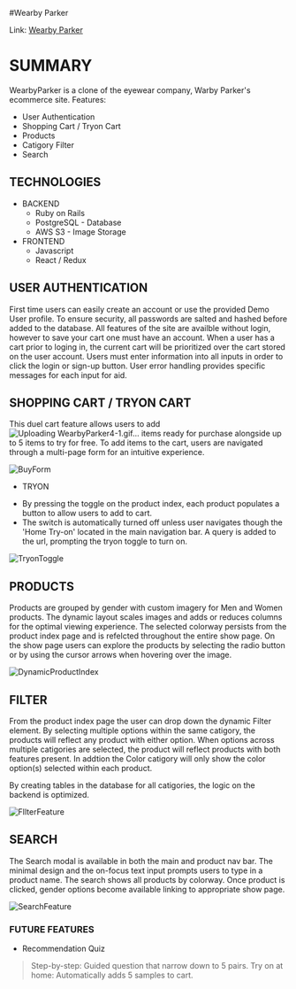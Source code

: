 #Wearby Parker

Link: [Wearby Parker](http://wearby-parker.herokuapp.com/#/)

# SUMMARY
WearbyParker is a clone of the eyewear company, Warby Parker's ecommerce site. 
Features:
  * User Authentication
  * Shopping Cart / Tryon Cart
  * Products
  * Catigory Filter
  * Search

## TECHNOLOGIES
* BACKEND
  * Ruby on Rails
  * PostgreSQL - Database
  * AWS S3 - Image Storage
* FRONTEND
  * Javascript
  * React / Redux


## USER AUTHENTICATION
First time users can easily create an account or use the provided Demo User profile. To ensure security, all passwords are salted and hashed before added to the database. All features of the site are availble without login, however to save your cart one must have an account. When a user has a cart prior to loging in, the current cart will be prioritized over the cart stored on the user account.
Users must enter information into all inputs in order to click the login or sign-up button. User error handling provides specific messages for each input for aid.

## SHOPPING CART / TRYON CART
This duel cart feature allows users to add ![Uploading WearbyParker4-_1_.gif…]()
items ready for purchase alongside up to 5 items to try for free. To add items to the cart, users are navigated through a multi-page form for an intuitive experience. 

![BuyForm](https://user-images.githubusercontent.com/79214086/135510227-0a7e58cc-51c3-4a21-ba97-269c13d2171d.gif)

* TRYON
- By pressing the toggle on the product index, each product populates a button to allow users to add to cart.
- The switch is automatically turned off unless user navigates though the 'Home Try-on' located in the main navigation bar. A query is added to the url, prompting the tryon toggle to turn on.

![TryonToggle](https://user-images.githubusercontent.com/79214086/135513624-55a82a97-7825-4751-9670-f6cf58428f84.gif)

## PRODUCTS
Products are grouped by gender with custom imagery for Men and Women products. The dynamic layout scales images and adds or reduces columns for the optimal viewing experience. 
The selected colorway persists from the product index page and is refelcted throughout the entire show page. On the show page users can explore the products by selecting the radio button or by using the cursor arrows when hovering over the image. 

![DynamicProductIndex](https://user-images.githubusercontent.com/79214086/135515386-966c75b9-f61c-4cc2-9f0a-e9c70d3f6c02.gif)

## FILTER
From the product index page the user can drop down the dynamic Filter element. By selecting multiple options within the same catigory, the products will reflect any product with either option. When options across multiple catigories are selected, the product will reflect products with both features present. In addtion the Color catigory will only show the color option(s) selected within each product.

By creating tables in the database for all catigories, the logic on the backend is optimized.

![FIlterFeature](https://user-images.githubusercontent.com/79214086/135518820-35f615d6-bc0c-4622-aa30-76a8365cc270.gif)

## SEARCH
The Search modal is available in both the main and product nav bar. The minimal design and the on-focus text input prompts users to type in a product name. The search shows all products by colorway. Once product is clicked, gender options become available linking to appropriate show page.

![SearchFeature](https://user-images.githubusercontent.com/79214086/135520254-960c1d17-cce2-4a8b-a840-77a8289b2321.gif)

### FUTURE FEATURES
* Recommendation Quiz
> Step-by-step: Guided question that narrow down to 5 pairs.
> Try on at home: Automatically adds 5 samples to cart.
